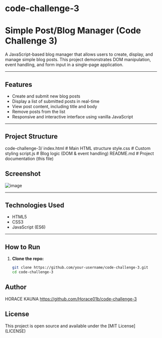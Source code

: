 # code-challenge-3

# Simple Post/Blog Manager (Code Challenge 3)

A JavaScript-based blog manager that allows users to create, display, and manage simple blog posts. This project demonstrates DOM manipulation, event handling, and form input in a single-page application.

---

## Features

- Create and submit new blog posts
- Display a list of submitted posts in real-time
- View post content, including title and body
- Remove posts from the list
- Responsive and interactive interface using vanilla JavaScript

---

## Project Structure

code-challenge-3/
 index.html # Main HTML structure
 style.css # Custom styling
 script.js # Blog logic (DOM & event handling)
 README.md # Project documentation (this file)


## Screenshot
![image](https://github.com/user-attachments/assets/7fca2aad-a6b8-4bf8-a9ef-0288892fdb77)






---

## Technologies Used

- HTML5
- CSS3
- JavaScript (ES6)

---

## How to Run

1. **Clone the repo:**

   ```bash
   git clone https://github.com/your-username/code-challenge-3.git
   cd code-challenge-3


## Author

HORACE KAUNA https://github.com/Horace01b/code-challenge-3

## License
This project is open source and available under the [MIT License] (LICENSE)
